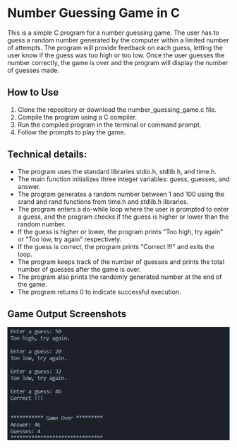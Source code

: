 # Number Guessing Game in C
This is a simple C program for a number guessing game. The user has to guess a random number generated by the computer within a limited number of attempts. The program will provide feedback on each guess, letting the user know if the guess was too high or too low. Once the user guesses the number correctly, the game is over and the program will display the number of guesses made.

## How to Use
1. Clone the repository or download the number_guessing_game.c file.
1. Compile the program using a C compiler.
1. Run the compiled program in the terminal or command prompt.
1. Follow the prompts to play the game.

## Technical details:

- The program uses the standard libraries stdio.h, stdlib.h, and time.h.
- The main function initializes three integer variables: guess, guesses, and answer.
- The program generates a random number between 1 and 100 using the srand and rand functions from time.h and stdlib.h libraries.
- The program enters a do-while loop where the user is prompted to enter a guess, and the program checks if the guess is higher or lower than the random number.
- If the guess is higher or lower, the program prints "Too high, try again" or "Too low, try again" respectively.
- If the guess is correct, the program prints "Correct !!!" and exits the loop.
- The program keeps track of the number of guesses and prints the total number of guesses after the game is over.
- The program also prints the randomly generated number at the end of the game.
- The program returns 0 to indicate successful execution.

## Game Output Screenshots 
![Game ss](01.jpg)
